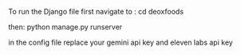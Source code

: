 To run the Django file
first navigate to :
  cd deoxfoods

then:
  python manage.py runserver

in the config file replace your gemini api key and eleven labs api key
